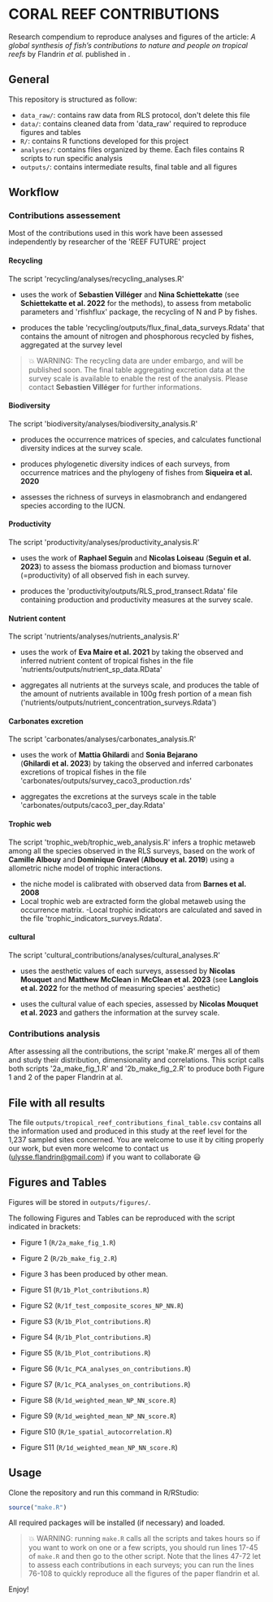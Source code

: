 # CORAL REEF CONTRIBUTIONS

Research compendium to reproduce analyses and figures of the article: 
_A global synthesis of fish’s contributions to nature and people on tropical reefs_ 
by Flandrin _et al._ published in .


## General

This repository is structured as follow:

- `data_raw/`: contains raw data from RLS protocol, don't delete this file
- `data/`: contains cleaned data from 'data_raw' required to reproduce figures and tables
- `R/`: contains R functions developed for this project
- `analyses/`: contains files organized by theme. Each files contains R scripts
to run specific analysis
- `outputs/`: contains intermediate results, final table and all figures 



## Workflow

### Contributions assessement

Most of the contributions used in this work have been assessed independently by 
researcher of the 'REEF FUTURE' project

#### Recycling
The script 'recycling/analyses/recycling_analyses.R' 
  - uses the work of **Sebastien Villéger** and **Nina Schiettekatte** (see 
  **Schiettekatte et al. 2022** for the methods), to assess from metabolic 
  parameters and 'rfishflux' package, the recycling of N and P by fishes.
  
  - produces the table 'recycling/outputs/flux_final_data_surveys.Rdata' that 
  contains the amount of nitrogen and phosphorous recycled by fishes, aggregated 
  at the survey level
  
> :boom: WARNING: The recycling data are under embargo, and will be published soon.
The final table aggregating excretion data at the survey scale is available to
enable the rest of the analysis. Please contact **Sebastien Villéger** for further
informations.

  

#### Biodiversity
The script 'biodiversity/analyses/biodiversity_analysis.R' 
  - produces the occurrence matrices of species, and calculates functional 
  diversity indices at the survey scale.
  
  - produces phylogenetic diversity indices of each surveys, from occurrence
  matrices and the phylogeny of fishes from **Siqueira et al. 2020**
  
  - assesses the richness of surveys in elasmobranch and endangered species
  according to the IUCN.
  
  
#### Productivity
The script 'productivity/analyses/productivity_analysis.R' 
  - uses the work of **Raphael Seguin** and **Nicolas Loiseau** (**Seguin et al. 2023**) 
  to assess the biomass production and biomass turnover (=productivity) of all 
  observed fish in each survey.
  
  - produces the 'productivity/outputs/RLS_prod_transect.Rdata' file containing
  production and productivity measures at the survey scale.


#### Nutrient content 
The script 'nutrients/analyses/nutrients_analysis.R' 
  - uses the work of **Eva Maire et al. 2021** by taking the observed and inferred
  nutrient content of tropical fishes in the file 
  'nutrients/outputs/nutrient_sp_data.RData'
  
  - aggregates all nutrients at the surveys scale, and produces the table of the 
  amount of nutrients available in 100g fresh portion of a mean fish 
  ('nutrients/outputs/nutrient_concentration_surveys.Rdata')
  

#### Carbonates excretion
The script 'carbonates/analyses/carbonates_analysis.R' 
  - uses the work of **Mattia Ghilardi** and **Sonia Bejarano**  
  (**Ghilardi et al. 2023**) by taking the observed and inferred
  carbonates excretions of tropical fishes in the file 
  'carbonates/outputs/survey_caco3_production.rds'
  
  - aggregates the excretions at the surveys scale in the table
  'carbonates/outputs/caco3_per_day.Rdata'
  
  
#### Trophic web
The script 'trophic_web/trophic_web_analysis.R' infers a trophic metaweb among
all the species observed in the RLS surveys, based on the work of 
**Camille Albouy** and **Dominique Gravel** (**Albouy et al. 2019**) using a 
 allometric niche model of trophic interactions.
  - the niche model is calibrated with observed data from **Barnes et al. 2008**
  - Local trophic web are extracted form the global metaweb using the occurrence 
  matrix.
  -Local trophic indicators are calculated and saved in the file 
  'trophic_indicators_surveys.Rdata'.


#### cultural
The script 'cultural_contributions/analyses/cultural_analyses.R'
  - uses the aesthetic values of each surveys, assessed by **Nicolas Mouquet** 
  and **Matthew McClean** in **McClean et al. 2023** (see **Langlois et al. 2022** 
  for the method of measuring species' aesthetic)
  
  - uses the cultural value of each species, assessed by **Nicolas Mouquet et al. 2023**
  and gathers the information at the survey scale.


### Contributions analysis

After assessing all the contributions, the script 'make.R' merges all of them and 
study their distribution, dimensionality and correlations. This script calls both 
scripts '2a_make_fig_1.R' and '2b_make_fig_2.R' to produce  both Figure 1 and 2 
of the paper Flandrin at al. 





## File with all results  

The file `outputs/tropical_reef_contributions_final_table.csv` contains all the information 
used and produced in this study at the reef level for the 1,237 sampled sites 
concerned. You are welcome to use it by citing properly our work, but even more 
welcome to contact us (ulysse.flandrin@gmail.com) if you want to collaborate :smiley:




## Figures and Tables

Figures will be stored in `outputs/figures/`.

The following Figures and Tables can be reproduced with the script indicated in 
brackets:
    
- Figure 1 (`R/2a_make_fig_1.R`)

- Figure 2 (`R/2b_make_fig_2.R`)

- Figure 3 has been produced by other mean.

- Figure S1 (`R/1b_Plot_contributions.R`)

- Figure S2 (`R/1f_test_composite_scores_NP_NN.R`)

- Figure S3 (`R/1b_Plot_contributions.R`)

- Figure S4 (`R/1b_Plot_contributions.R`)

- Figure S5 (`R/1b_Plot_contributions.R`)

- Figure S6 (`R/1c_PCA_analyses_on_contributions.R`)

- Figure S7 (`R/1c_PCA_analyses_on_contributions.R`)

- Figure S8 (`R/1d_weighted_mean_NP_NN_score.R`)

- Figure S9 (`R/1d_weighted_mean_NP_NN_score.R`)

- Figure S10 (`R/1e_spatial_autocorrelation.R`)

- Figure S11 (`R/1d_weighted_mean_NP_NN_score.R`)



## Usage

Clone the repository and run this command in R/RStudio:

```r
source("make.R")
```

All required packages will be installed (if necessary) and loaded.

> :boom: WARNING: running `make.R` calls all the scripts and takes hours so if 
you want to work on one or a few scripts, you should run lines 17-45 of 
`make.R` and then go to the other script. Note that the lines 47-72 let to assess
each contributions in each surveys; you can run the lines 76-108 to quickly 
reproduce all the figures of the paper flandrin et al. 

Enjoy!